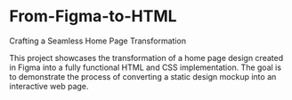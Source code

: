 # From-Figma-to-HTML
 Crafting a Seamless Home Page Transformation

This project showcases the transformation of a home page design created in Figma into a fully functional HTML and CSS implementation. The goal is to demonstrate the process of converting a static design mockup into an interactive web page.
